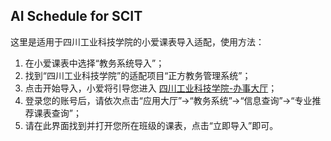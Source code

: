 ## AI Schedule for SCIT

这里是适用于四川工业科技学院的小爱课表导入适配，使用方法：

1. 在小爱课表中选择“教务系统导入”；
2. 找到“四川工业科技学院”的适配项目“正方教务管理系统”；
3. 点击开始导入，小爱将引导您进入 [四川工业科技学院-办事大厅](http://ai.scit.cn)；
4. 登录您的账号后，请依次点击“应用大厅”->“教务系统”->“信息查询”->“专业推荐课表查询”；
5. 请在此界面找到并打开您所在班级的课表，点击“立即导入”即可。